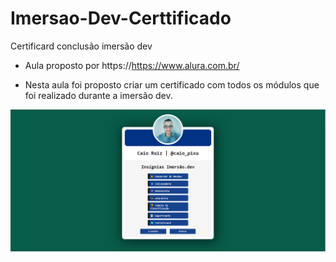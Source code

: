# Imersao-Dev-Certtificado
Certificard conclusão imersão dev
* Aula proposto por https://https://www.alura.com.br/

* Nesta aula foi proposto criar um certificado com todos os módulos que foi realizado durante a imersão dev.

<img src="https://github.com/Caio-Ruiz-Romanato/Imersao-Dev-Certtificado/blob/main/Certificard.PNG?raw=true">

